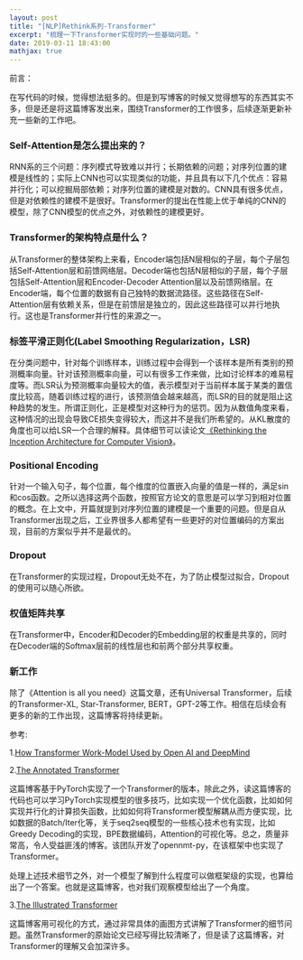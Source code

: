 ```yaml
---
layout: post
title: "[NLP]Rethink系列-Transformer"
excerpt: "梳理一下Transformer实现时的一些基础问题。"
date: 2019-03-11 18:43:00
mathjax: true
---
```


<script type="text/javascript" src="http://cdn.mathjax.org/mathjax/latest/MathJax.js?config=default"></script>


前言：

在写代码的时候，觉得想法挺多的。但是到写博客的时候又觉得想写的东西其实不多，但是还是将这篇博客发出来，围绕Transformer的工作很多，后续逐渐更新补充一些新的工作吧。

### Self-Attention是怎么提出来的？

RNN系的三个问题：序列模式导致难以并行；长期依赖的问题；对序列位置的建模是线性的；实际上CNN也可以实现类似的功能，并且具有以下几个优点：容易并行化；可以挖掘局部依赖；对序列位置的建模是对数的。CNN具有很多优点，但是对依赖性的建模不是很好。Transformer的提出在性能上优于单纯的CNN的模型，除了CNN模型的优点之外，对依赖性的建模更好。


### Transformer的架构特点是什么？

从Transformer的整体架构上来看，Encoder端包括N层相似的子层，每个子层包括Self-Attention层和前馈网络层。Decoder端也包括N层相似的子层，每个子层包括Self-Attention层和Encoder-Decoder Attention层以及前馈网络层。在Encoder端，每个位置的数据有自己独特的数据流路径。这些路径在Self-Attention层有依赖关系，但是在前馈层是独立的，因此这些路径可以并行地执行。这也是Transformer并行性的来源之一。

### 标签平滑正则化(Label Smoothing Regularization，LSR)

在分类问题中，针对每个训练样本，训练过程中会得到一个该样本是所有类别的预测概率向量。针对该预测概率向量，可以有很多工作来做，比如讨论样本的难易程度等。而LSR认为预测概率向量较大的值，表示模型对于当前样本属于某类的置信度比较高，随着训练过程的进行，该预测值会越来越高，而LSR的目的就是阻止这种趋势的发生。所谓正则化，正是模型对这种行为的惩罚。因为从数值角度来看，这种情况的出现会导致CE损失变得较大，而这并不是我们所希望的。从KL散度的角度也可以给LSR一个合理的解释。具体细节可以读论文[《Rethinking the Inception Architecture for Computer Vision》](https://arxiv.org/pdf/1512.00567.pdf)。

### Positional Encoding

针对一个输入句子，每个位置，每个维度的位置嵌入向量的值是一样的，满足sin和cos函数。之所以选择这两个函数，按照官方论文的意思是可以学习到相对位置的概念。在上文中，开篇就提到对序列位置的建模是一个重要的问题。但是自从Transformer出现之后，工业界很多人都希望有一些更好的对位置编码的方案出现，目前的方案似乎并不是最优的。

### Dropout

在Transformer的实现过程，Dropout无处不在，为了防止模型过拟合，Dropout的使用可以随心所欲。

### 权值矩阵共享

在Transformer中，Encoder和Decoder的Embedding层的权重是共享的，同时在Decoder端的Softmax层前的线性层也和前两个部分共享权重。

### 新工作

除了《Attention is all you need》这篇文章，还有Universal Transformer，后续的Transformer-XL, Star-Transformer, BERT，GPT-2等工作。相信在后续会有更多的新的工作出现，这篇博客将持续更新。


参考:

1.[How Transformer Work-Model Used by Open AI and DeepMind](https://medium.com/@giacaglia/transformers-141e32e69591)

2.[The Annotated Transformer](http://nlp.seas.harvard.edu/2018/04/03/attention.html)

这篇博客基于PyTorch实现了一个Transformer的版本，除此之外，读这篇博客的代码也可以学习PyTorch实现模型的很多技巧，比如实现一个优化函数，比如如何实现并行化的计算损失函数，比如如何将Transformer模型解耦从而方便实现，比如数据的Batch/Iter化等，关于seq2seq模型的一些核心技术也有实现，比如Greedy Decoding的实现，BPE数据编码，Attention的可视化等。总之，质量非常高，令人受益匪浅的博客。该团队开发了opennmt-py，在该框架中也实现了Transformer。

处理上述技术细节之外，对一个模型了解到什么程度可以做框架级的实现，也算给出了一个答案。也就是这篇博客，也对我们观察模型给出了一个角度。

3.[The Illustrated Transformer](http://jalammar.github.io/illustrated-transformer/)

这篇博客用可视化的方式，通过非常具体的画图方式讲解了Transformer的细节问题。虽然Transformer的原始论文已经写得比较清晰了，但是读了这篇博客，对Transformer的理解又会加深许多。



















